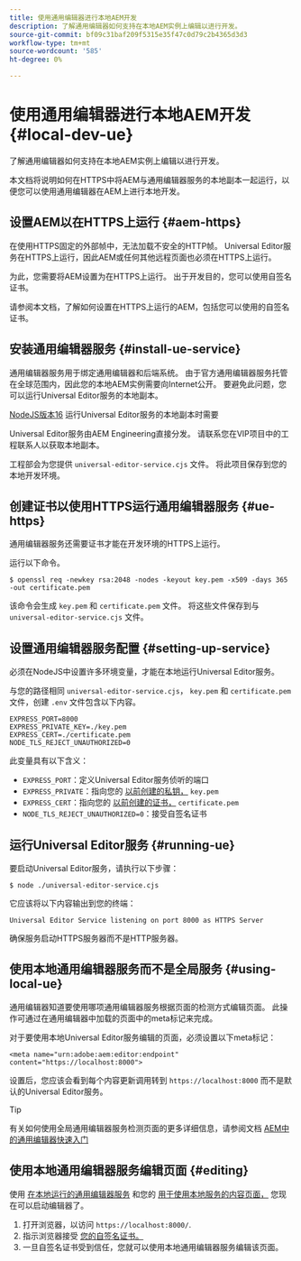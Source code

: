 ```yaml
---
title: 使用通用编辑器进行本地AEM开发
description: 了解通用编辑器如何支持在本地AEM实例上编辑以进行开发。
source-git-commit: bf09c31baf209f5315e35f47c0d79c2b4365d3d3
workflow-type: tm+mt
source-wordcount: '585'
ht-degree: 0%

---
```



# 使用通用编辑器进行本地AEM开发 {#local-dev-ue}

了解通用编辑器如何支持在本地AEM实例上编辑以进行开发。

本文档将说明如何在HTTPS中将AEM与通用编辑器服务的本地副本一起运行，以便您可以使用通用编辑器在AEM上进行本地开发。

## 设置AEM以在HTTPS上运行 {#aem-https}

在使用HTTPS固定的外部帧中，无法加载不安全的HTTP帧。 Universal Editor服务在HTTPS上运行，因此AEM或任何其他远程页面也必须在HTTPS上运行。

为此，您需要将AEM设置为在HTTPS上运行。 出于开发目的，您可以使用自签名证书。

请参阅本文档，了解如何设置在HTTPS上运行的AEM，包括您可以使用的自签名证书。

## 安装通用编辑器服务 {#install-ue-service}

通用编辑器服务用于绑定通用编辑器和后端系统。 由于官方通用编辑器服务托管在全球范围内，因此您的本地AEM实例需要向Internet公开。 要避免此问题，您可以运行Universal Editor服务的本地副本。

[NodeJS版本16](https://nodejs.org/en/download/releases) 运行Universal Editor服务的本地副本时需要

Universal Editor服务由AEM Engineering直接分发。 请联系您在VIP项目中的工程联系人以获取本地副本。

工程部会为您提供 `universal-editor-service.cjs` 文件。 将此项目保存到您的本地开发环境。

## 创建证书以使用HTTPS运行通用编辑器服务 {#ue-https}

通用编辑器服务还需要证书才能在开发环境的HTTPS上运行。

运行以下命令。

```text
$ openssl req -newkey rsa:2048 -nodes -keyout key.pem -x509 -days 365 -out certificate.pem
```

该命令会生成 `key.pem` 和 `certificate.pem` 文件。 将这些文件保存到与 `universal-editor-service.cjs` 文件。

## 设置通用编辑器服务配置 {#setting-up-service}

必须在NodeJS中设置许多环境变量，才能在本地运行Universal Editor服务。

与您的路径相同 `universal-editor-service.cjs`， `key.pem` 和 `certificate.pem` 文件，创建 `.env` 文件包含以下内容。

```text
EXPRESS_PORT=8000
EXPRESS_PRIVATE_KEY=./key.pem
EXPRESS_CERT=./certificate.pem
NODE_TLS_REJECT_UNAUTHORIZED=0
```

此变量具有以下含义：

* `EXPRESS_PORT`：定义Universal Editor服务侦听的端口
* `EXPRESS_PRIVATE`：指向您的 [以前创建的私钥，](#ue-https) `key.pem`
* `EXPRESS_CERT`：指向您的 [以前创建的证书，](#ue-https) `certificate.pem`
* `NODE_TLS_REJECT_UNAUTHORIZED=0`：接受自签名证书

## 运行Universal Editor服务 {#running-ue}

要启动Universal Editor服务，请执行以下步骤：

```text
$ node ./universal-editor-service.cjs
```

它应该将以下内容输出到您的终端：

```text
Universal Editor Service listening on port 8000 as HTTPS Server
```

确保服务启动HTTPS服务器而不是HTTP服务器。

## 使用本地通用编辑器服务而不是全局服务 {#using-local-ue}

通用编辑器知道要使用哪项通用编辑器服务根据页面的检测方式编辑页面。 此操作可通过在通用编辑器中加载的页面中的meta标记来完成。

对于要使用本地Universal Editor服务编辑的页面，必须设置以下meta标记：

```
<meta name="urn:adobe:aem:editor:endpoint" content="https://localhost:8000">
```

设置后，您应该会看到每个内容更新调用转到 `https://localhost:8000` 而不是默认的Universal Editor服务。

>[!TIP]
>
>有关如何使用全局通用编辑器服务检测页面的更多详细信息，请参阅文档 [AEM中的通用编辑器快速入门](/help/implementing/universal-editor/getting-started.md#instrument-page)

## 使用本地通用编辑器服务编辑页面 {#editing}

使用 [在本地运行的通用编辑器服务](#running-ue) 和您的 [用于使用本地服务的内容页面，](#using-loca-ue) 您现在可以启动编辑器了。

1. 打开浏览器，以访问 `https://localhost:8000/`.
1. 指示浏览器接受 [您的自签名证书。](#ue-https)
1. 一旦自签名证书受到信任，您就可以使用本地通用编辑器服务编辑该页面。
